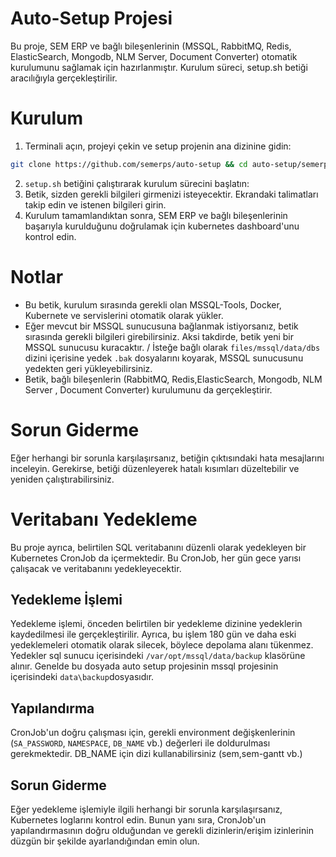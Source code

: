 # Auto-Setup Projesi
Bu proje, SEM ERP ve bağlı bileşenlerinin (MSSQL, RabbitMQ, Redis, ElasticSearch, Mongodb, NLM Server, Document Converter) otomatik kurulumunu sağlamak için hazırlanmıştır. Kurulum süreci, setup.sh betiği aracılığıyla gerçekleştirilir.

# Kurulum 
1. Terminali açın, projeyi çekin ve setup projenin ana dizinine gidin:
```bash
git clone https://github.com/semerps/auto-setup && cd auto-setup/semerp && chmod +x setup.sh && sudo ./setup.sh
```

2. `setup.sh` betiğini çalıştırarak kurulum sürecini başlatın:
3. Betik, sizden gerekli bilgileri girmenizi isteyecektir. Ekrandaki talimatları takip edin ve istenen bilgileri girin.
4. Kurulum tamamlandıktan sonra, SEM ERP ve bağlı bileşenlerinin başarıyla kurulduğunu doğrulamak için kubernetes dashboard'unu kontrol edin.

# Notlar

* Bu betik, kurulum sırasında gerekli olan MSSQL-Tools, Docker, Kubernete ve servislerini otomatik olarak yükler.
* Eğer mevcut bir MSSQL sunucusuna bağlanmak istiyorsanız, betik sırasında gerekli bilgileri girebilirsiniz. Aksi takdirde, betik yeni bir MSSQL sunucusu kuracaktır.  / İsteğe bağlı olarak `files/mssql/data/dbs` dizini içerisine yedek `.bak` dosyalarını koyarak, MSSQL sunucusunu yedekten geri yükleyebilirsiniz.
* Betik, bağlı bileşenlerin (RabbitMQ, Redis,ElasticSearch, Mongodb, NLM Server , Document Converter) kurulumunu da gerçekleştirir.

# Sorun Giderme
Eğer herhangi bir sorunla karşılaşırsanız, betiğin çıktısındaki hata mesajlarını inceleyin. Gerekirse, betiği düzenleyerek hatalı kısımları düzeltebilir ve yeniden çalıştırabilirsiniz.


# Veritabanı Yedekleme
Bu proje ayrıca, belirtilen SQL veritabanını düzenli olarak yedekleyen bir Kubernetes CronJob da içermektedir. Bu CronJob, her gün gece yarısı çalışacak ve veritabanını yedekleyecektir.

## Yedekleme İşlemi
Yedekleme işlemi, önceden belirtilen bir yedekleme dizinine yedeklerin kaydedilmesi ile gerçekleştirilir. Ayrıca, bu işlem 180 gün ve daha eski yedeklemeleri otomatik olarak silecek, böylece depolama alanı tükenmez. Yedekler sql sunucu içerisindeki `/var/opt/mssql/data/backup` klasörüne alınır. Genelde bu dosyada auto setup projesinin mssql projesinin içerisindeki `data\backup`dosyasıdır.
## Yapılandırma
CronJob'un doğru çalışması için, gerekli environment değişkenlerinin (`SA_PASSWORD`, `NAMESPACE`, `DB_NAME` vb.) değerleri ile doldurulması gerekmektedir. DB_NAME için dizi kullanabilirsiniz (sem,sem-gantt vb.)

## Sorun Giderme
Eğer yedekleme işlemiyle ilgili herhangi bir sorunla karşılaşırsanız, Kubernetes loglarını kontrol edin. Bunun yanı sıra, CronJob'un yapılandırmasının doğru olduğundan ve gerekli dizinlerin/erişim izinlerinin düzgün bir şekilde ayarlandığından emin olun.
